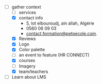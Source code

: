 - [ ] gather context
	- [ ] services
	- [x] contact info
		- 5, lot elbouroudj, ain allah, Algérie
		- 0560 06 09 03
		- contact.formation@petpecole.com.
	- [x] Reviews
	- [x] Logo
	- [x] Color palette
	- [ ] an event to feature (HR CONNECT)
	- [x] courses
	- [ ] Imagery
	- [x] team/teachers

- [ ] Learn about LMS 
